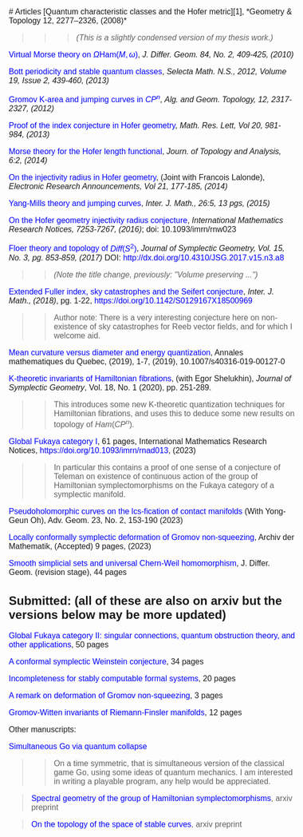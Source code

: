 <STYLE>
<!--
A{text-decoration:none}
A{color:blue}
body {
    font: normal 16px Verdana, Arial, sans-serif;
}

-->
</STYLE>
<meta http-equiv="Cache-Control" content="no-cache, no-store, must-revalidate" />
<meta http-equiv="Pragma" content="no-cache" />
<meta http-equiv="Expires" content="0" />
# Articles 
<meta http-equiv="Cache-Control" content="no-cache, no-store, must-revalidate" />
<meta http-equiv="Pragma" content="no-cache" />
<meta http-equiv="Expires" content="0" />
[Quantum characteristic classes and the Hofer metric][1],
*Geometry & Topology 12, 2277–2326, (2008)*

> > >*(This is a slightly condensed version of my
thesis work.)*

[Virtual Morse theory on $\Omega \text {Ham} (M, \omega)$][2], *J.
Differ. Geom. 84, No. 2, 409-425, (2010)*

[Bott periodicity and stable quantum classes][3], *Selecta Math.
N.S., 2012, Volume 19, Issue 2, 439-460, (2013)*

[Gromov K-area and jumping curves in $CP^n$][4],  *Alg. and Geom.
Topology, 12, 2317-2327, (2012)*

[Proof of the index conjecture in Hofer geometry][7], *Math. Res.
Lett, Vol 20, 981-984, (2013)*

[Morse theory for the Hofer length functional][8], *Journ. of
Topology and Analysis, 6:2, (2014)*

[On the injectivity radius in Hofer geometry][10], (Joint with
Francois Lalonde), *Electronic Research Announcements, Vol 21, 177-185, (2014)*

[Yang-Mills theory and jumping curves][9], *Inter. J. Math., 26:5, 13 pgs, (2015)*

[On the Hofer geometry injectivity radius conjecture][16], *International Mathematics Research Notices, 7253-7267, (2016)*; 
doi: 10.1093/imrn/rnw023

[Floer theory and topology of $Diff (S ^2)$][11], *Journal of Symplectic Geometry, Vol. 15, No. 3, pg. 853-859, (2017)*
DOI: http://dx.doi.org/10.4310/JSG.2017.v15.n3.a8

> > *(Note the title change, previously: "Volume preserving ...")*

[Extended Fuller index, sky catastrophes and the Seifert conjecture][19],  *Inter. J. Math.,  (2018)*, pg. 1-22, https://doi.org/10.1142/S0129167X18500969

> > Author note: There is a very interesting conjecture here on non-existence of sky catastrophes for Reeb vector fields, and for which I welcome aid.

[Mean curvature versus diameter and energy quantization][T], Annales mathematiques du Quebec, (2019), 1-7, (2019), 10.1007/s40316-019-00127-0

[K-theoretic invariants of Hamiltonian fibrations][17], (with Egor Shelukhin), 
*Journal of Symplectic Geometry*, Vol. 18, No. 1 (2020), pp. 251-289.

> > This introduces some new K-theoretic quantization techniques for  Hamiltonian fibrations, and uses this to deduce some new results on topology of $Ham (CP^n)$.

[Global Fukaya category I][5], 61 pages, International Mathematics Research Notices,  https://doi.org/10.1093/imrn/rnad013, (2023)

> > In particular this contains a proof of one sense of a conjecture of Teleman on existence 
of continuous action of the group of Hamiltonian symplectomorphisms on the Fukaya category of a symplectic manifold.

[Pseudoholomorphic curves on the lcs-fication of contact
manifolds][Oh] (With Yong-Geun Oh), Adv. Geom. 23, No. 2, 153-190 (2023)

[Locally conformally symplectic deformation of Gromov non-squeezing][non-squeezing], Archiv der Mathematik, (Accepted) 9 pages, (2023)

[Smooth simplicial sets and universal
Chern-Weil homomorphism][Kan], J. Differ. Geom. (revision stage), 44 pages

## Submitted: (all of these are also on arxiv but the versions below may be more updated)

[Global Fukaya category II:  singular connections, quantum obstruction theory, and other applications][6], 50 pages

[A conformal symplectic Weinstein conjecture][18], 34 pages

[Incompleteness for stably computable formal systems][20], 20 pages 

[A remark on deformation of Gromov non-squeezing][gromov], 3 pages

[Gromov-Witten invariants of Riemann-Finsler manifolds][GromovFuller], 12 pages


Other manuscripts:

[Simultaneous Go via quantum collapse][14] 

>> On a time symmetric, that is simultaneous version of the
classical game Go, using some ideas of quantum mechanics. I am interested in writing a playable program, any help would be appreciated.

<!-- In construction -->
<!-- Geometric cycles in secondary K-theory --> 
<!-- > > I use the Global Fukaya category of  fibrations with Calabi-Yau fibers to construct geometric cycles in secondary K-theory of Bertrand Toen. Mainly the point is to give a link between geometry and secondary K-theory, of the kind that exists for ordinary K-theory. -->

> [Spectral geometry of the group of Hamiltonian
symplectomorphisms][12], arxiv preprint

> [On the topology of the space of stable curves][13], arxiv preprint

[gromov]: http://yashamon.github.io/web2/papers/gromov.pdf
[1]: http://arxiv.org/pdf/0709.4510.pdf
[2]: http://yashamon.github.io/web2/papers/virt.google.pdf
[3]: http://arxiv.org/pdf/0912.2948.pdf
[4]: http://arxiv.org/pdf/1006.4383.pdf
[5]: http://yashamon.github.io/web2/papers/fukayaI.pdf 
[6]: http://yashamon.github.io/web2/papers/fukayaII.pdf 
[7]: http://arxiv.org/pdf/1204.3098v3 
[8]: http://arxiv.org/pdf/1308.3456v3 
[9]: http://arxiv.org/pdf/1312.0928v3 
[10]: http://www.aimsciences.org/journals/doIpChk.jsp?paperID=10672&mode=full
[11]: http://arxiv.org/pdf/1409.3975.pdf
[12]: http://yashamon.github.io/web2/papers/spectral.pdf

[13]: http://yashamon.github.io/web2/papers/stablemap.pdf
[14]: http://yashamon.github.io/web2/papers/Sgo.pdf
[16]: https://www.dropbox.com/s/mf54vt1f5b9ulah/injectivitynoLinfty.pdf?dl=0
[15]: http://www.worldscientific.com/doi/pdf/10.1142/S0129167X15500299?src=recsys 
[17]: http://arxiv.org/pdf/1508.06793.pdf
[18]: http://yashamon.github.io/web2/papers/conformalsymplectic.pdf
[non-squeezing]: http://yashamon.github.io/web2/papers/nonsqueezing.pdf
[19]: https://arxiv.org/abs/1703.07801
[20]: http://yashamon.github.io/web2/papers/stableincompleteness.pdf
[T]:http://yashamon.github.io/web2/papers/topping.pdf 
[Oh]: https://arxiv.org/abs/2107.03551 
[Kan]: http://yashamon.github.io/web2/papers/kan.pdf
[GromovFuller]: http://yashamon.github.io/web2/papers/GromovFuller.pdf


